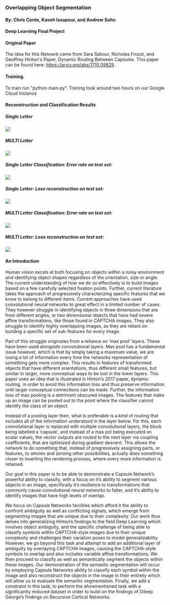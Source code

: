 ### Overlapping Object Segmentation
#### By: Chris Conte, Kaveh Issapour, and Andrew Sohn
#### Deep Learning Final Project

#### Original Paper

The idea for this Netowrk came from Sara Sabour, Nicholas Frosst, and Geoffrey Hinton's Paper, Dynamic Routing Between Capsules. This paper can be found here: https://arxiv.org/abs/1710.09829 . 

#### Training.

To train run "python main.py". Traning took around two hours on our Google Cloud Instance 

#### Reconstruction and Classification Results

##### Single Letter
![ ](https://pasteboard.co/GZUgzsr.png)
##### MULTI Letter
![ ](https://pasteboard.co/GZUgP6X.png)
##### Single Letter Classification: Error rate on test set:
![ ](https://pasteboard.co/GZUfke0.jpg)
##### Single Letter: Loss reconstruction on test set:
![ ](https://pasteboard.co/GZUfA7p.jpg)
##### MULTI Letter Classification: Error rate on test set:
![ ](https://pasteboard.co/GZUfKR6.jpg)
##### MULTI Letter: Loss reconstruction on test set:
![ ](https://pasteboard.co/GZUfWhm.jpg)

#### An Introduction

Human vision excels at both focusing on objects within a noisy environment and identifying object shapes regardless of the orientation, size or angle. The current understanding of how we do so effectively is to build images based on a few carefully selected fixation points. Further, current literature takes the approach of progressively characterizing specific features that we know to belong to different items. Current approaches have used convolutional neural networks to great effect in a limited number of cases. They however struggle in identifying objects in three dimensions that are from different angles, or two dimensional objects that have had severe affine transformations, like those found in CAPTCHA images. They also struggle to identify highly overlapping images, as they are reliant on building a specific set of sub-features for every image. 

Part of this struggle originates from a reliance on ‘max pool’ layers. These have been used alongside convolutional layers. Max pool has a fundamental issue however, which is that by simply taking a maximum value, we are losing a lot of information every time the networks representation of something gets more complex. This results in features of transformed objects that have different orientations, thus different small features, but similar in larger, more conceptual ways to be lost in the lower layers. This paper uses an idea that is illustrated in Hinton’s 2017 paper, dynamic routing, in order to avoid this information loss and thus preserve information until larger conceptual connections can be made. Further, the information loss of max pooling is a detriment obscured images. The features that make up an image can be pooled out to the point where the classifier cannot identify the class of an object.

Instead of a pooling layer then, what is preferable is a kind of routing that includes all of the information understood in the layer below. For this, each convolutional layer is replaced with multiple convolutional layers, the block being labelled a ‘capsule’, and instead of a max pol being executed on scalar values, the vector outputs are routed to the next layer via coupling coefficients, that are optimized during gradient descent. This allows the network to do something that, instead of progressively assigning parts, or features, to wholes and zeroing other possibilities, actually does something closer to inverting the rendering process, where every more information is retained.

Our goal in this paper is to be able to demonstrate a Capsule Network’s powerful ability to classify, with a focus on it’s ability to segment various objects in an image, specifically it’s resilience to transformations that commonly cause convolutional neural networks to falter, and it’s ability to identify images that have high levels of overlap. 

We focus on Capsule Networks facilities which afford it the ability to confront ambiguity as well as conflicting signals, which emerge from segmenting images that are unique due to their complexity. Our work thus delves into generalizing Hinton’s findings to the field Deep Learning which involves object ambiguity, and the specific challenge of being able to classify symbols within CAPTCHA-style images due to their unique complexity and challenges their variation poses to model generalizability. However, we go beyond this task and attempt to add an additional layer of ambiguity by overlaying CAPTCHA images, causing the CAPTCHA-style symbols to overlap and also includes variable affine transformations. We then proceed to classify as well as semantically segment the objects within these images. Our demonstration of the semantic segmentation will occur by employing Capsule Networks ability to classify each symbol within the image and also reconstruct the objects in the image in their entirety which will allow us to evaluate the semantic segmentation. Finally, we add a constraint in this task; to perform the aforementioned task with a significantly reduced dataset in order to build on the findings of Dileep George’s findings on Recursive Cortical Networks.
